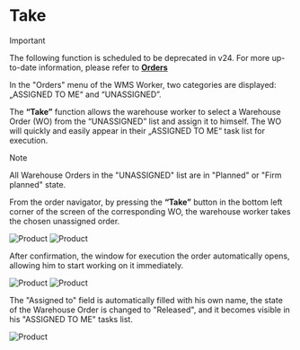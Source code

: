 # Take

> [!IMPORTANT]
> The following function is scheduled to be deprecated in v24.
> For more up-to-date information, please refer to **[Orders](orders.md)**

In the "Orders" menu of the WMS Worker, two categories are displayed: „ASSIGNED TO ME“ and “UNASSIGNED”.

The <b>“Take”</b> function allows the warehouse worker to select a Warehouse Order (WO) from the “UNASSIGNED” list and assign it to himself. The WO will quickly and easily appear in their „ASSIGNED TO ME“ task list for execution.


> [!NOTE]
> All Warehouse Orders in the "UNASSIGNED" list are in "Planned" or "Firm planned" state.


From the order navigator, by pressing the <b>“Take”</b> button in the bottom left corner of the screen of the corresponding WO, the warehouse worker takes the chosen unassigned order.

![Product](pictures/take-pic0.png)
![Product](pictures/take-pic1.png)

After confirmation, the window for execution the order automatically opens, allowing him to start working on it immediately.

![Product](pictures/take-pic2.png)
![Product](pictures/take-pic3.png)

The "Assigned to" field is automatically filled with his own name, the state of the Warehouse Order is changed to "Released", and it becomes visible in his "ASSIGNED TO ME" tasks list.

![Product](pictures/take-pic4.png)
